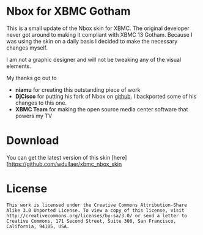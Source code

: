 Nbox for XBMC Gotham 
====================

This is a small update of the Nbox skin for XBMC. The original developer never got around to making it compliant with XBMC 13 Gotham. Because I was using the skin on a daily basis I decided to make the necessary changes myself.

I am not a graphic designer and will not be tweaking any of the visual elements.

My thanks go out to
* **niamu** for creating this outstanding piece of work
* **DjCisco** for putting his fork of Nbox on [github](https://github.com/DjCisco/skin.BOX13). I backported some of his changes to this one.
* **XBMC Team** for making the open source media center software that powers my TV

Download
========

You can get the latest version of this skin [here](https://github.com/wdullaer/xbmc_nbox_skin

License
=======

    This work is licensed under the Creative Commons Attribution-Share Alike 3.0 Unported License. To view a copy of this license, visit http://creativecommons.org/licenses/by-sa/3.0/ or send a letter to Creative Commons, 171 Second Street, Suite 300, San Francisco, California, 94105, USA.

